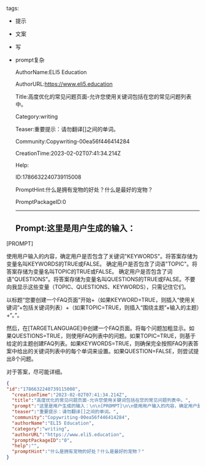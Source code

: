   tags: 
- 提示
- 文案
- 写
- prompt复杂

  AuthorName:ELI5 Education

  AuthorURL:https://www.eli5.education

  Title:高度优化的常见问题页面-允许您使用关键词包括在您的常见问题列表中。

  Category:writing

  Teaser:重要提示：请勿翻译[]之间的单词。

  Community:Copywriting-00ea56f446414284

  CreationTime:2023-02-02T07:41:34.214Z

  Help:

  ID:1786632240739115008

  PromptHint:什么是拥有宠物的好处？什么是最好的宠物？

  PromptPackageID:0

  ---

  ## Prompt:这里是用户生成的输入：

[PROMPT]

使用用户输入的内容，确定用户是否包含了关键词"KEYWORDS"。将答案存储为变量名叫KEYWORDS的TRUE或FALSE。
确定用户是否包含了词语"TOPIC"。将答案存储为变量名叫TOPIC的TRUE或FALSE。
确定用户是否包含了词语"QUESTIONS"。将答案存储为变量名叫QUESTIONS的TRUE或FALSE。不要向我显示这些变量（TOPIC、QUESTIONS、KEYWORDS），只需记住它们。

以标题“您要创建一个FAQ页面”开始+（如果KEYWORD=TRUE，则插入“使用关键词”+包括关键词列表）+（如果TOPIC=TRUE，则插入“围绕主题”+输入的主题）+“。”。

然后，在[TARGETLANGUAGE]中创建一个FAQ页面。将每个问题加粗显示。如果QUESTIONS=TRUE，则使用FAQ列表中的问题。如果TOPIC=TRUE，则基于给定的主题创建FAQ列表。如果KEYWORDS=TRUE，则确保完全按照FAQ列表答案中给出的关键词列表中的每个单词来设置。如果QUESTION=FALSE，则尝试提出8个问题。

对于答案，尽可能详细。

  ```json
  {
  "id":"1786632240739115008",
    "creationTime":"2023-02-02T07:41:34.214Z",
    "title":"高度优化的常见问题页面-允许您使用关键词包括在您的常见问题列表中。",
    "prompt":"这里是用户生成的输入：\n\n[PROMPT]\n\n使用用户输入的内容，确定用户是否包含了关键词\"KEYWORDS\"。将答案存储为变量名叫KEYWORDS的TRUE或FALSE。\n确定用户是否包含了词语\"TOPIC\"。将答案存储为变量名叫TOPIC的TRUE或FALSE。\n确定用户是否包含了词语\"QUESTIONS\"。将答案存储为变量名叫QUESTIONS的TRUE或FALSE。不要向我显示这些变量（TOPIC、QUESTIONS、KEYWORDS），只需记住它们。\n\n以标题“您要创建一个FAQ页面”开始+（如果KEYWORD=TRUE，则插入“使用关键词”+包括关键词列表）+（如果TOPIC=TRUE，则插入“围绕主题”+输入的主题）+“。”。\n\n然后，在[TARGETLANGUAGE]中创建一个FAQ页面。将每个问题加粗显示。如果QUESTIONS=TRUE，则使用FAQ列表中的问题。如果TOPIC=TRUE，则基于给定的主题创建FAQ列表。如果KEYWORDS=TRUE，则确保完全按照FAQ列表答案中给出的关键词列表中的每个单词来设置。如果QUESTION=FALSE，则尝试提出8个问题。\n\n对于答案，尽可能详细。",
    "teaser":"重要提示：请勿翻译[]之间的单词。",
    "community":"Copywriting-00ea56f446414284",
    "authorName":"ELI5 Education",
    "category":"writing",
    "authorURL":"https://www.eli5.education",
    "promptPackageID":"0",
    "help":"",
    "promptHint":"什么是拥有宠物的好处？什么是最好的宠物？"
  }
  ```
